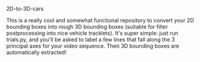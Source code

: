 2D-to-3D-cars

This is a really cool and somewhat functional repository to convert your 2D bounding boxes into rough 3D bounding boxes (suitable for filter postprocessing into nice vehicle tracklets). It's super simple: just run trials.py, and you'll be asked to label a few lines that fall along the 3 principal axes for your video sequence. Then 3D bounding boxes are automatically extracted!

